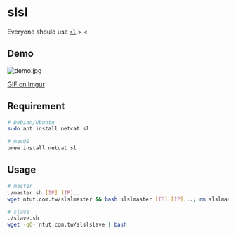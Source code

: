 # slsl
Everyone should use [`sl`](https://github.com/mtoyoda/sl) > &lt;

## Demo

![demo.jpg](https://i.imgur.com/gFEgB8m.jpg)

[GIF on Imgur](https://i.imgur.com/F2HpMqy.gif)

## Requirement

```sh
# Debian/Ubuntu
sudo apt install netcat sl

# macOS
brew install netcat sl
```

## Usage

```sh
# master
./master.sh [IP] [IP]...
wget ntut.com.tw/slslmaster && bash slslmaster [IP] [IP]...; rm slslmaster

# slave
./slave.sh
wget -qO- ntut.com.tw/slslslave | bash
```
